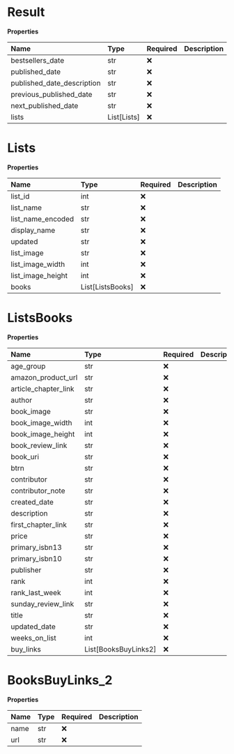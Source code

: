 # Result

**Properties**

| Name                       | Type        | Required | Description |
| :------------------------- | :---------- | :------- | :---------- |
| bestsellers_date           | str         | ❌       |             |
| published_date             | str         | ❌       |             |
| published_date_description | str         | ❌       |             |
| previous_published_date    | str         | ❌       |             |
| next_published_date        | str         | ❌       |             |
| lists                      | List[Lists] | ❌       |             |

# Lists

**Properties**

| Name              | Type             | Required | Description |
| :---------------- | :--------------- | :------- | :---------- |
| list_id           | int              | ❌       |             |
| list_name         | str              | ❌       |             |
| list_name_encoded | str              | ❌       |             |
| display_name      | str              | ❌       |             |
| updated           | str              | ❌       |             |
| list_image        | str              | ❌       |             |
| list_image_width  | int              | ❌       |             |
| list_image_height | int              | ❌       |             |
| books             | List[ListsBooks] | ❌       |             |

# ListsBooks

**Properties**

| Name                 | Type                 | Required | Description |
| :------------------- | :------------------- | :------- | :---------- |
| age_group            | str                  | ❌       |             |
| amazon_product_url   | str                  | ❌       |             |
| article_chapter_link | str                  | ❌       |             |
| author               | str                  | ❌       |             |
| book_image           | str                  | ❌       |             |
| book_image_width     | int                  | ❌       |             |
| book_image_height    | int                  | ❌       |             |
| book_review_link     | str                  | ❌       |             |
| book_uri             | str                  | ❌       |             |
| btrn                 | str                  | ❌       |             |
| contributor          | str                  | ❌       |             |
| contributor_note     | str                  | ❌       |             |
| created_date         | str                  | ❌       |             |
| description          | str                  | ❌       |             |
| first_chapter_link   | str                  | ❌       |             |
| price                | str                  | ❌       |             |
| primary_isbn13       | str                  | ❌       |             |
| primary_isbn10       | str                  | ❌       |             |
| publisher            | str                  | ❌       |             |
| rank                 | int                  | ❌       |             |
| rank_last_week       | int                  | ❌       |             |
| sunday_review_link   | str                  | ❌       |             |
| title                | str                  | ❌       |             |
| updated_date         | str                  | ❌       |             |
| weeks_on_list        | int                  | ❌       |             |
| buy_links            | List[BooksBuyLinks2] | ❌       |             |

# BooksBuyLinks_2

**Properties**

| Name | Type | Required | Description |
| :--- | :--- | :------- | :---------- |
| name | str  | ❌       |             |
| url  | str  | ❌       |             |

<!-- This file was generated by liblab | https://liblab.com/ -->
